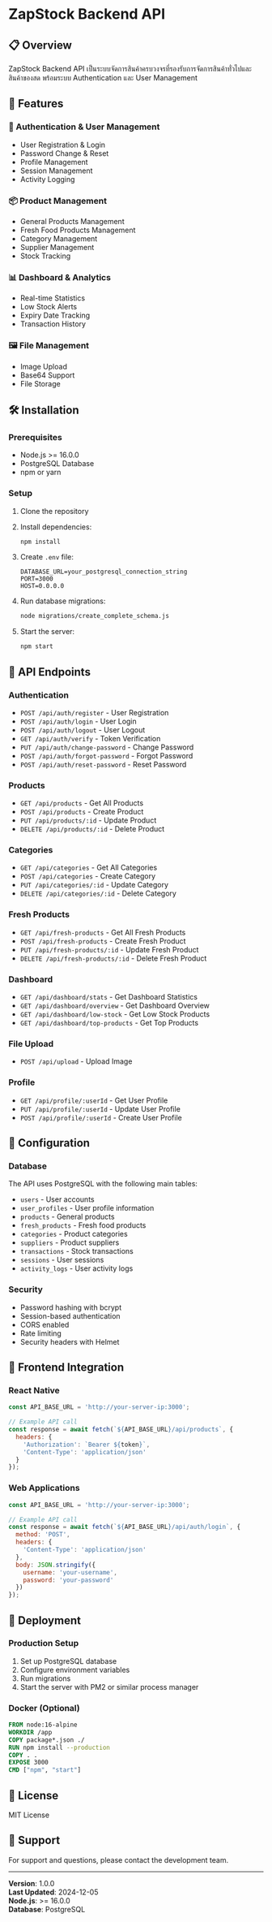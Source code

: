 # ZapStock Backend API

## 📋 Overview
ZapStock Backend API เป็นระบบจัดการสินค้าครบวงจรที่รองรับการจัดการสินค้าทั่วไปและสินค้าของสด พร้อมระบบ Authentication และ User Management

## 🚀 Features

### 🔐 Authentication & User Management
- User Registration & Login
- Password Change & Reset
- Profile Management
- Session Management
- Activity Logging

### 📦 Product Management
- General Products Management
- Fresh Food Products Management
- Category Management
- Supplier Management
- Stock Tracking

### 📊 Dashboard & Analytics
- Real-time Statistics
- Low Stock Alerts
- Expiry Date Tracking
- Transaction History

### 🖼️ File Management
- Image Upload
- Base64 Support
- File Storage

## 🛠️ Installation

### Prerequisites
- Node.js >= 16.0.0
- PostgreSQL Database
- npm or yarn

### Setup
1. Clone the repository
2. Install dependencies:
   ```bash
   npm install
   ```

3. Create `.env` file:
   ```env
   DATABASE_URL=your_postgresql_connection_string
   PORT=3000
   HOST=0.0.0.0
   ```

4. Run database migrations:
   ```bash
   node migrations/create_complete_schema.js
   ```

5. Start the server:
   ```bash
   npm start
   ```

## 📡 API Endpoints

### Authentication
- `POST /api/auth/register` - User Registration
- `POST /api/auth/login` - User Login
- `POST /api/auth/logout` - User Logout
- `GET /api/auth/verify` - Token Verification
- `PUT /api/auth/change-password` - Change Password
- `POST /api/auth/forgot-password` - Forgot Password
- `POST /api/auth/reset-password` - Reset Password

### Products
- `GET /api/products` - Get All Products
- `POST /api/products` - Create Product
- `PUT /api/products/:id` - Update Product
- `DELETE /api/products/:id` - Delete Product

### Categories
- `GET /api/categories` - Get All Categories
- `POST /api/categories` - Create Category
- `PUT /api/categories/:id` - Update Category
- `DELETE /api/categories/:id` - Delete Category

### Fresh Products
- `GET /api/fresh-products` - Get All Fresh Products
- `POST /api/fresh-products` - Create Fresh Product
- `PUT /api/fresh-products/:id` - Update Fresh Product
- `DELETE /api/fresh-products/:id` - Delete Fresh Product

### Dashboard
- `GET /api/dashboard/stats` - Get Dashboard Statistics
- `GET /api/dashboard/overview` - Get Dashboard Overview
- `GET /api/dashboard/low-stock` - Get Low Stock Products
- `GET /api/dashboard/top-products` - Get Top Products

### File Upload
- `POST /api/upload` - Upload Image

### Profile
- `GET /api/profile/:userId` - Get User Profile
- `PUT /api/profile/:userId` - Update User Profile
- `POST /api/profile/:userId` - Create User Profile

## 🔧 Configuration

### Database
The API uses PostgreSQL with the following main tables:
- `users` - User accounts
- `user_profiles` - User profile information
- `products` - General products
- `fresh_products` - Fresh food products
- `categories` - Product categories
- `suppliers` - Product suppliers
- `transactions` - Stock transactions
- `sessions` - User sessions
- `activity_logs` - User activity logs

### Security
- Password hashing with bcrypt
- Session-based authentication
- CORS enabled
- Rate limiting
- Security headers with Helmet

## 📱 Frontend Integration

### React Native
```javascript
const API_BASE_URL = 'http://your-server-ip:3000';

// Example API call
const response = await fetch(`${API_BASE_URL}/api/products`, {
  headers: {
    'Authorization': `Bearer ${token}`,
    'Content-Type': 'application/json'
  }
});
```

### Web Applications
```javascript
const API_BASE_URL = 'http://your-server-ip:3000';

// Example API call
const response = await fetch(`${API_BASE_URL}/api/auth/login`, {
  method: 'POST',
  headers: {
    'Content-Type': 'application/json'
  },
  body: JSON.stringify({
    username: 'your-username',
    password: 'your-password'
  })
});
```

## 🚀 Deployment

### Production Setup
1. Set up PostgreSQL database
2. Configure environment variables
3. Run migrations
4. Start the server with PM2 or similar process manager

### Docker (Optional)
```dockerfile
FROM node:16-alpine
WORKDIR /app
COPY package*.json ./
RUN npm install --production
COPY . .
EXPOSE 3000
CMD ["npm", "start"]
```

## 📝 License
MIT License

## 👥 Support
For support and questions, please contact the development team.

---

**Version**: 1.0.0  
**Last Updated**: 2024-12-05  
**Node.js**: >= 16.0.0  
**Database**: PostgreSQL

